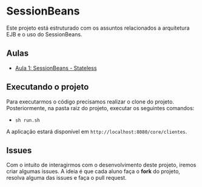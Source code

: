 # SessionBeans

Este projeto está estruturado com os assuntos relacionados a arquitetura EJB e o uso do SessionBeans.

## Aulas

* [Aula 1: SessionBeans - Stateless](https://github.com/ifpb-disciplinas-2021-2/ads-dac-sessionbean/commit/) 

## Executando o projeto

Para executarmos o código precisamos realizar o clone do projeto. Posteriormente, na pasta raiz do projeto, executar os seguintes comandos:
* `sh run.sh`

A aplicação estará disponível em `http://localhost:8080/core/clientes`.

## Issues

Com o intuito de interagirmos com o desenvolvimento deste projeto, iremos criar algumas issues. A ideia é que cada aluno faça o __fork__ do projeto, resolva alguma das issues e faça o pull request.
